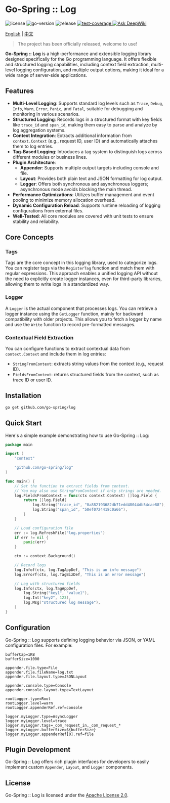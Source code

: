 # Go-Spring :: Log

<div>
   <img src="https://img.shields.io/github/license/go-spring/log" alt="license"/>
   <img src="https://img.shields.io/github/go-mod/go-version/go-spring/log" alt="go-version"/>
   <img src="https://img.shields.io/github/v/release/go-spring/log?include_prereleases" alt="release"/>
   <a href="https://codecov.io/gh/go-spring/log" > 
      <img src="https://codecov.io/gh/go-spring/log/graph/badge.svg?token=QBCHVEK97Q" alt="test-coverage"/> 
   </a>
   <a href="https://deepwiki.com/go-spring/log"><img src="https://deepwiki.com/badge.svg" alt="Ask DeepWiki"></a>
</div>

[English](README.md) | [中文](README_CN.md)

> The project has been officially released, welcome to use!

**Go-Spring :: Log** is a high-performance and extensible logging library designed specifically for the Go programming
language. It offers flexible and structured logging capabilities, including context field extraction, multi-level
logging configuration, and multiple output options, making it ideal for a wide range of server-side applications.

## Features

* **Multi-Level Logging**: Supports standard log levels such as `Trace`, `Debug`, `Info`, `Warn`, `Error`, `Panic`, and
  `Fatal`, suitable for debugging and monitoring in various scenarios.
* **Structured Logging**: Records logs in a structured format with key fields like `trace_id` and `span_id`, making them
  easy to parse and analyze by log aggregation systems.
* **Context Integration**: Extracts additional information from `context.Context` (e.g., request ID, user ID) and
  automatically attaches them to log entries.
* **Tag-Based Logging**: Introduces a tag system to distinguish logs across different modules or business lines.
* **Plugin Architecture**:
    * **Appender**: Supports multiple output targets including console and file.
    * **Layout**: Provides both plain text and JSON formatting for log output.
    * **Logger**: Offers both synchronous and asynchronous loggers; asynchronous mode avoids blocking the main thread.
* **Performance Optimizations**: Utilizes buffer management and event pooling to minimize memory allocation overhead.
* **Dynamic Configuration Reload**: Supports runtime reloading of logging configurations from external files.
* **Well-Tested**: All core modules are covered with unit tests to ensure stability and reliability.

## Core Concepts

### Tags

Tags are the core concept in this logging library, used to categorize logs. You can register tags via the `RegisterTag`
function and match them with regular expressions.
This approach enables a unified logging API without the need to explicitly create logger instances, even for third-party
libraries, allowing them to write logs in a standardized way.

### Logger

A `Logger` is the actual component that processes logs. You can retrieve a logger instance using the `GetLogger`
function, mainly for backward compatibility with older projects.
This allows you to fetch a logger by name and use the `Write` function to record pre-formatted messages.

### Contextual Field Extraction

You can configure functions to extract contextual data from `context.Context` and include them in log entries:

* `StringFromContext`: extracts string values from the context (e.g., request ID).
* `FieldsFromContext`: returns structured fields from the context, such as trace ID or user ID.

## Installation

```bash
go get github.com/go-spring/log
```

## Quick Start

Here's a simple example demonstrating how to use Go-Spring :: Log:

```go
package main

import (
	"context"

	"github.com/go-spring/log"
)

func main() {
	// Set the function to extract fields from context.
	// You may also use StringFromContext if only strings are needed.
	log.FieldsFromContext = func(ctx context.Context) []log.Field {
		return []log.Field{
			log.String("trace_id", "0a882193682db71edd48044db54cae88"),
			log.String("span_id", "50ef0724418c0a66"),
		}
	}

	// Load configuration file
	err := log.RefreshFile("log.properties")
	if err != nil {
		panic(err)
	}

	ctx := context.Background()

	// Record logs
	log.Infof(ctx, log.TagAppDef, "This is an info message")
	log.Errorf(ctx, log.TagBizDef, "This is an error message")

    // Log with structured fields
    log.Info(ctx, log.TagAppDef,
        log.String("key1", "value1"),
        log.Int("key2", 123),
        log.Msg("structured log message"),
    )
}
```

## Configuration

Go-Spring :: Log supports defining logging behavior via JSON, or YAML configuration files. For example:

```properties
bufferCap=1KB
bufferSize=1000

appender.file.type=File
appender.file.fileName=log.txt
appender.file.layout.type=JSONLayout

appender.console.type=Console
appender.console.layout.type=TextLayout

rootLogger.type=Root
rootLogger.level=warn
rootLogger.appenderRef.ref=console

logger.myLogger.type=AsyncLogger
logger.myLogger.level=trace
logger.myLogger.tags=_com_request_in,_com_request_*
logger.myLogger.bufferSize=${bufferSize}
logger.myLogger.appenderRef[0].ref=file
```

## Plugin Development

Go-Spring :: Log offers rich plugin interfaces for developers to easily implement custom `Appender`, `Layout`, and
`Logger` components.

## License

Go-Spring :: Log is licensed under the [Apache License 2.0](https://www.apache.org/licenses/LICENSE-2.0).
